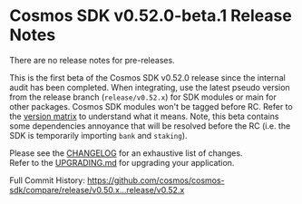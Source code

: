 # Cosmos SDK v0.52.0-beta.1 Release Notes

There are no release notes for pre-releases.

This is the first beta of the Cosmos SDK v0.52.0 release since the internal audit has been completed.
When integrating, use the latest pseudo version from the release branch (`release/v0.52.x`) for SDK modules or main for other packages. Cosmos SDK modules won't be tagged before RC. Refer to the [version matrix](https://github.com/cosmos/cosmos-sdk?tab=readme-ov-file#version-matrix) to understand what it means.
Note, this beta contains some dependencies annoyance that will be resolved before the RC (i.e. the SDK is temporarily importing `bank` and `staking`).

Please see the [CHANGELOG](https://github.com/cosmos/cosmos-sdk/blob/release/v0.52.x/CHANGELOG.md) for an exhaustive list of changes.  
Refer to the [UPGRADING.md](https://github.com/cosmos/cosmos-sdk/blob/release/v0.52.x/UPGRADING.md) for upgrading your application.

Full Commit History: https://github.com/cosmos/cosmos-sdk/compare/release/v0.50.x...release/v0.52.x
